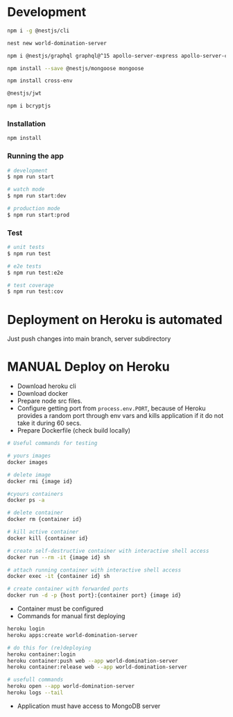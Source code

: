 # Development
```bash
npm i -g @nestjs/cli

nest new world-domination-server

npm i @nestjs/graphql graphql@^15 apollo-server-express apollo-server-core

npm install --save @nestjs/mongoose mongoose

npm install cross-env

@nestjs/jwt

npm i bcryptjs
```
### Installation

```bash
npm install
```

### Running the app

```bash
# development
$ npm run start

# watch mode
$ npm run start:dev

# production mode
$ npm run start:prod
```

### Test

```bash
# unit tests
$ npm run test

# e2e tests
$ npm run test:e2e

# test coverage
$ npm run test:cov
```
# Deployment on Heroku is automated
Just push changes into main branch, server subdirectory
# MANUAL Deploy on Heroku
+ Download heroku cli
+ Download docker
+ Prepare node src files.
+ Configure getting port from ```process.env.PORT```, because of Heroku provides a random port through env vars and kills application if it do not take it during 60 secs.
+ Prepare Dockerfile (check build locally)
```sh
# Useful commands for testing

# yours images
docker images

# delete image
docker rmi {image id}

#cyours containers
docker ps -a

# delete container
docker rm {container id}

# kill active container
docker kill {container id}

# create self-destructive container with interactive shell access
docker run --rm -it {image id} sh

# attach running container with interactive shell access
docker exec -it {container id} sh

# create container with forwarded ports
docker run -d -p {host port}:{container port} {image id}

```
+ Container must be configured
+ Commands for manual first deploying
```sh
heroku login
heroku apps:create world-domination-server

# do this for (re)deploying
heroku container:login
heroku container:push web --app world-domination-server
heroku container:release web --app world-domination-server

# usefull commands
heroku open --app world-domination-server
heroku logs --tail
```
+ Application must have access to MongoDB server